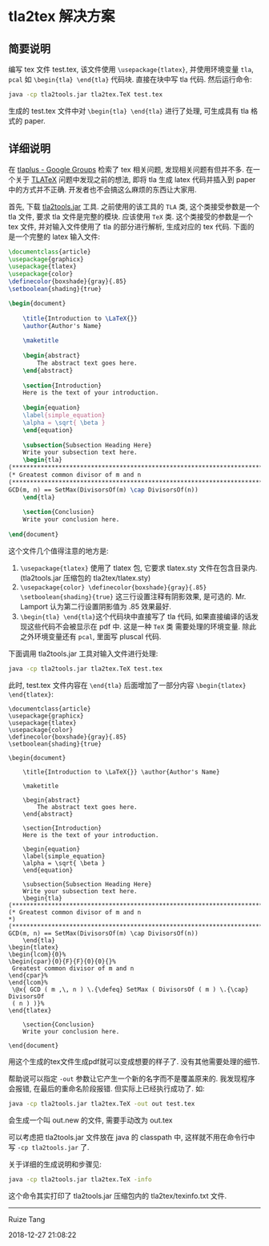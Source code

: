 # tla2tex 解决方案

## 简要说明
编写 tex 文件 test.tex, 该文件使用 `\usepackage{tlatex}`, 并使用环境变量 `tla`, `pcal` 如 `\begin{tla} \end{tla}` 代码块.
直接在块中写 tla 代码. 然后运行命令:
```bash
java -cp tla2tools.jar tla2tex.TeX test.tex
```
生成的 test.tex 文件中对 `\begin{tla} \end{tla}` 进行了处理, 可生成具有 tla 格式的 paper.

## 详细说明
在 [tlaplus - Google Groups](https://groups.google.com/forum/#!forum/tlaplus) 检索了 tex 相关问题, 发现相关问题有但并不多.
在一个关于 [TLATeX](https://groups.google.com/forum/#!searchin/tlaplus/tex%7Csort:date/tlaplus/MsWuYgY1E0c/HFY5DrrzCQAJ)
问题中发现之前的想法, 即将 tla 生成 latex 代码并插入到 paper 中的方式并不正确. 开发者也不会搞这么麻烦的东西让大家用.

首先, 下载 [tla2tools.jar](https://tla.msr-inria.inria.fr/tlatoolbox/dist/tla2tools.jar) 工具. 之前使用的该工具的 `TLA` 类,
这个类接受参数是一个 tla 文件, 要求 tla 文件是完整的模块. 应该使用 `TeX` 类. 这个类接受的参数是一个 tex 文件, 并对输入文件使用了 tla
的部分进行解析, 生成对应的 tex 代码. 下面的是一个完整的 latex 输入文件:
```latex
\documentclass{article}
\usepackage{graphicx}
\usepackage{tlatex}
\usepackage{color}
\definecolor{boxshade}{gray}{.85}
\setboolean{shading}{true}

\begin{document}
	
	\title{Introduction to \LaTeX{}}
	\author{Author's Name}
	
	\maketitle
	
	\begin{abstract}
		The abstract text goes here.
	\end{abstract}
	
	\section{Introduction}
	Here is the text of your introduction.
	
	\begin{equation}
	\label{simple_equation}
	\alpha = \sqrt{ \beta }
	\end{equation}
	
	\subsection{Subsection Heading Here}
	Write your subsection text here.
	\begin{tla}
(***************************************************************************)
(* Greatest common divisor of m and n                                      *)
(***************************************************************************)
GCD(m, n) == SetMax(DivisorsOf(m) \cap DivisorsOf(n))
	\end{tla}
	
	\section{Conclusion}
	Write your conclusion here.
	
\end{document}

```

这个文件几个值得注意的地方是:
1. `\usepackage{tlatex}` 使用了 tlatex 包, 它要求 tlatex.sty 文件在包含目录内. (tla2tools.jar 压缩包的 tla2tex/tlatex.sty)
2. `\usepackage{color} \definecolor{boxshade}{gray}{.85} \setboolean{shading}{true}` 这三行设置注释有阴影效果, 是可选的. 
Mr. Lamport 认为第二行设置阴影值为 .85 效果最好.
3. `\begin{tla} \end{tla}`这个代码块中直接写了 tla 代码, 如果直接编译的话发现这些代码不会被显示在 pdf 中. 这是一种 `TeX` 类
需要处理的环境变量. 除此之外环境变量还有 `pcal`, 里面写 pluscal 代码.

下面调用 tla2tools.jar 工具对输入文件进行处理:
```bash
java -cp tla2tools.jar tla2tex.TeX test.tex
```

此时, test.tex 文件内容在 `\end{tla}` 后面增加了一部分内容 `\begin{tlatex} \end{tlatex}`:
```
\documentclass{article}
\usepackage{graphicx}
\usepackage{tlatex}
\usepackage{color}
\definecolor{boxshade}{gray}{.85}
\setboolean{shading}{true}

\begin{document}
	
	\title{Introduction to \LaTeX{}} \author{Author's Name}
	
	\maketitle
	
	\begin{abstract}
		The abstract text goes here.
	\end{abstract}
	
	\section{Introduction}
	Here is the text of your introduction.
	
	\begin{equation}
	\label{simple_equation}
	\alpha = \sqrt{ \beta }
	\end{equation}
	
	\subsection{Subsection Heading Here}
	Write your subsection text here.
	\begin{tla}
(***************************************************************************)
(* Greatest common divisor of m and n                                      *)
(***************************************************************************)
GCD(m, n) == SetMax(DivisorsOf(m) \cap DivisorsOf(n))
	\end{tla}
\begin{tlatex}
\begin{lcom}{0}%
\begin{cpar}{0}{F}{F}{0}{0}{}%
 Greatest common divisor of m and n                                      
\end{cpar}%
\end{lcom}%
 \@x{ GCD ( m ,\, n ) \.{\defeq} SetMax ( DivisorsOf ( m ) \.{\cap} DivisorsOf
 ( n ) )}%
\end{tlatex}
	
	\section{Conclusion}
	Write your conclusion here.
	
\end{document}
```
用这个生成的tex文件生成pdf就可以变成想要的样子了. 没有其他需要处理的细节.

帮助说可以指定 `-out` 参数让它产生一个新的名字而不是覆盖原来的. 我发现程序会报错, 在最后的重命名阶段报错. 但实际上已经执行成功了. 如:
```bash
java -cp tla2tools.jar tla2tex.TeX -out out test.tex
```
会生成一个叫 out.new 的文件, 需要手动改为 out.tex

可以考虑把 tla2tools.jar 文件放在 java 的 classpath 中, 这样就不用在命令行中写 `-cp tla2tools.jar` 了.

关于详细的生成说明和步骤见:
```bash
java -cp tla2tools.jar tla2tex.TeX -info
```
这个命令其实打印了 tla2tools.jar 压缩包内的 tla2tex/texinfo.txt 文件.


---
Ruize Tang

2018-12-27 21:08:22
